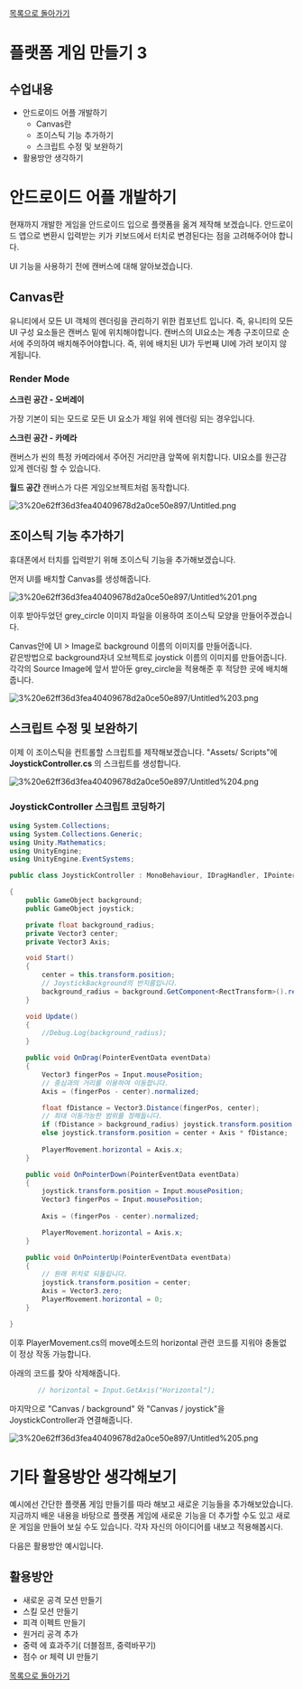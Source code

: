 [목록으로 돌아가기](L1.md)
# 플랫폼 게임 만들기 3

## 수업내용

- 안드로이드 어플 개발하기
    - Canvas란
    - 조이스틱 기능 추가하기
    - 스크립트 수정 및 보완하기
- 활용방안 생각하기

# 안드로이드 어플 개발하기

 현재까지 개발한 게임을 안드로이드 입으로 플랫폼을 옮겨 제작해 보겠습니다. 안드로이드 앱으로 변환시 입력받는 키가 키보드에서 터치로 변경된다는 점을 고려해주어야 합니다. 

 UI 기능을 사용하기 전에 캔버스에 대해 알아보겠습니다.

## Canvas란

 유니티에서 모든 UI 객체의 렌더링을 관리하기 위한 컴포넌트 입니다. 즉, 유니티의 모든 UI 구성 요소들은 캔버스 밑에 위치해야합니다. 캔버스의 UI요소는 계층 구조이므로 순서에 주의하여 배치해주어야합니다. 즉, 위에 배치된 UI가 두번째 UI에 가려 보이지 않게됩니다.

### Render Mode

**스크린 공간 - 오버레이**

가장 기본이 되는 모드로 모든 UI 요소가 제일 위에 렌더링 되는 경우입니다.

**스크린 공간 - 카메라**

캔버스가 씬의 특정 카메라에서 주어진 거리만큼 앞쪽에 위치합니다. UI요소를 원근감있게 렌더링 할 수 있습니다.

**월드 공간**
캔버스가 다른 게임오브젝트처럼 동작합니다.

![3%20e62ff36d3fea40409678d2a0ce50e897/Untitled.png](3%20e62ff36d3fea40409678d2a0ce50e897/Untitled.png)

## 조이스틱 기능 추가하기

 휴대폰에서 터치를 입력받기 위해 조이스틱 기능을 추가해보겠습니다.

먼저 UI를 배치할 Canvas를 생성해줍니다.

![3%20e62ff36d3fea40409678d2a0ce50e897/Untitled%201.png](3%20e62ff36d3fea40409678d2a0ce50e897/Untitled%201.png)

이후 받아두었던  grey_circle 이미지 파일을 이용하여 조이스틱 모양을 만들어주겠습니다.


Canvas안에 UI > Image로 background 이름의 이미지를 만들어줍니다.  
같은방법으로 background자녀 오브젝트로 joystick 이름의 이미지를 만들어줍니다.  
각각의 Source Image에 앞서 받아둔 grey_circle을 적용해준 후 적당한 곳에 배치해줍니다.    

![3%20e62ff36d3fea40409678d2a0ce50e897/Untitled%203.png](3%20e62ff36d3fea40409678d2a0ce50e897/Untitled%203.png)

## 스크립트 수정 및 보완하기

이제 이 조이스틱을 컨트롤할 스크립트를 제작해보겠습니다. "Assets/ Scripts"에 **JoystickController.cs** 의 스크립트를 생성합니다.

![3%20e62ff36d3fea40409678d2a0ce50e897/Untitled%204.png](3%20e62ff36d3fea40409678d2a0ce50e897/Untitled%204.png)

### JoystickController 스크립트 코딩하기

```csharp
using System.Collections;
using System.Collections.Generic;
using Unity.Mathematics;
using UnityEngine;
using UnityEngine.EventSystems;

public class JoystickController : MonoBehaviour, IDragHandler, IPointerDownHandler, IPointerUpHandler

{
    public GameObject background;
    public GameObject joystick;

    private float background_radius;
    private Vector3 center;
    private Vector3 Axis;

    void Start()
    {
        center = this.transform.position;
        // JoystickBackground의 반지름입니다.
        background_radius = background.GetComponent<RectTransform>().rect.width / 2;
    }

    void Update()
    {
        //Debug.Log(background_radius);
    }

    public void OnDrag(PointerEventData eventData)
    {
        Vector3 fingerPos = Input.mousePosition;
        // 중심과의 거리를 이용하여 이동합니다.
        Axis = (fingerPos - center).normalized;

        float fDistance = Vector3.Distance(fingerPos, center);
        // 최대 이동가능한 범위를 정해둡니다.
        if (fDistance > background_radius) joystick.transform.position = center + Axis * background_radius;
        else joystick.transform.position = center + Axis * fDistance;
        
        PlayerMovement.horizontal = Axis.x;
    }

    public void OnPointerDown(PointerEventData eventData)
    {
        joystick.transform.position = Input.mousePosition;
        Vector3 fingerPos = Input.mousePosition;
        
        Axis = (fingerPos - center).normalized;

        PlayerMovement.horizontal = Axis.x;
    }

    public void OnPointerUp(PointerEventData eventData)
    {
        // 원래 위치로 되돌립니다.
        joystick.transform.position = center;
        Axis = Vector3.zero;
        PlayerMovement.horizontal = 0;
    }

}
```

 이후 PlayerMovement.cs의 move메소드의 horizontal 관련 코드를 지워야 충돌없이 정상 작동 가능합니다.

 아래의 코드를 찾아 삭제해줍니다.

```jsx
       // horizontal = Input.GetAxis("Horizontal");
```

 마지막으로 "Canvas / background" 와 "Canvas / joystick"을 JoystickController과 연결해줍니다.

![3%20e62ff36d3fea40409678d2a0ce50e897/Untitled%205.png](3%20e62ff36d3fea40409678d2a0ce50e897/Untitled%205.png)

# 기타 활용방안 생각해보기

 예시에선 간단한 플랫폼 게임 만들기를 따라 해보고 새로운 기능들을 추가해보았습니다. 지금까지 배운 내용을 바탕으로 플랫폼 게임에 새로운 기능을 더 추가할 수도 있고 새로운 게임을 만들어 보실 수도 있습니다. 각자 자신의 아이디어를 내보고 적용해봅시다.

 다음은 활용방안 예시입니다.

## 활용방안

- 새로운 공격 모션 만들기
- 스킬 모션 만들기
- 피격 이펙트 만들기
- 원거리 공격 추가
- 중력 에 효과주기( 더블점프, 중력바꾸기)
- 점수 or 체력 UI 만들기

[목록으로 돌아가기](L1.md)
